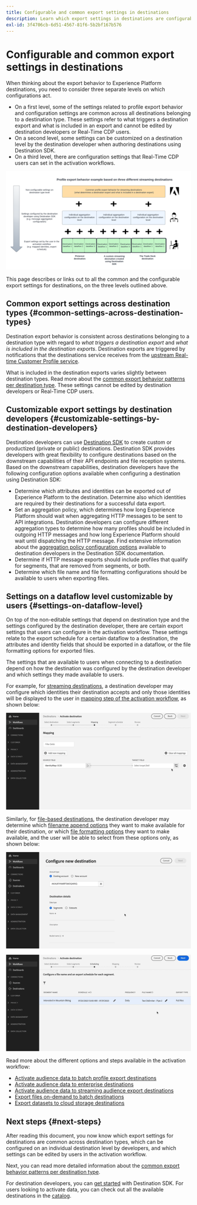 ```yaml
---
title: Configurable and common export settings in destinations
description: Learn which export settings in destinations are configurable on a destination level and which are fixed and cannot be edited.
exl-id: 3f4706cb-6d51-4567-81f6-5b2bf167b576
---
```

# Configurable and common export settings in destinations

When thinking about the export behavior to Experience Platform destinations, you need to consider three separate levels on which configurations act.

* On a first level, some of the settings related to profile export behavior and configuration settings are common across all destinations belonging to a destination type. These settings refer to what triggers a destination export and what is included in an export and cannot be edited by destination developers or Real-Time CDP users.
* On a second level, some settings can be customized on a destination level by the destination developer when authoring destinations using Destination SDK. 
* On a third level, there are configuration settings that Real-Time CDP users can set in the activation workflows.

![Diagram showing the interplay between common and configurable export settings for destinations](/help/destinations/assets/how-destinations-work/profile-export-behavior-diagram.png)

This page describes or links out to all the common and the configurable export settings for destinations, on the three levels outlined above.

## Common export settings across destination types {#common-settings-across-destination-types}

Destination export behavior is consistent across destinations belonging to a destination type with regard to *what triggers a destination export* and *what is included in the destination exports*. Destination exports are triggered by notifications that the destinations service receives from the [upstream Real-time Customer Profile service](https://experienceleague.adobe.com/docs/blueprints-learn/architecture/architecture-overview/platform-applications.html#adobe-experience-platform-%26-applications-detailed-architecture-diagram). 

What is included in the destination exports varies slightly between destination types. Read more about the [common export behavior patterns per destination type](/help/destinations/how-destinations-work/profile-export-behavior.md). These settings cannot be edited by destination developers or Real-Time CDP users.

## Customizable export settings by destination developers {#customizable-settings-by-destination-developers}

Destination developers can use [Destination SDK](/help/destinations/destination-sdk/overview.md) to create custom or productized (private or public) destinations. Destination SDK provides developers with great flexibility to configure destinations based on the downstream capabilities of their API endpoints and file reception systems. Based on the downstream capabilities, destination developers have the following configuration options available when configuring a destination using Destination SDK:

* Determine which attributes and identities can be exported out of Experience Platform to the destination. Determine also which identities are required by their destinations for a successful data export.
* Set an aggregation policy, which determines how long Experience Platform should wait when aggregating HTTP messages to be sent to API integrations. Destination developers can configure different aggregation types to determine how many profiles should be included in outgoing HTTP messages and how long Experience Platform should wait until dispatching the HTTP message. Find extensive information about the [aggregation policy configuration options](../destination-sdk/functionality/destination-configuration/aggregation-policy.md) available to destination developers in the Destination SDK documentation.
* Determine if HTTP message exports should include profiles that qualify for segments, that are removed from segments, or both.
* Determine which file name and file formatting configurations should be available to users when exporting files.

## Settings on a dataflow level customizable by users {#settings-on-dataflow-level}

On top of the non-editable settings that depend on destination type and the settings configured by the destination developer, there are certain export settings that users can configure in the activation workflow. These settings relate to the export schedule for a certain dataflow to a destination, the attributes and identity fields that should be exported in a dataflow, or the file formatting options for exported files.

The settings that are available to users when connecting to a destination depend on how the destination was configured by the destination developer and which settings they made available to users.

For example, for [streaming destinations](/help/destinations/destination-types.md#streaming-destinations), a destination developer may configure which identities their destination accepts and only those identities will be displayed to the user in [mapping step of the activation workflow](/help/destinations/ui/activate-segment-streaming-destinations.md#mapping), as shown below:

![Screen recording of the identity selection for target field in the mapping step of the activation workflow. ](/help/destinations/assets/how-destinations-work/identity-mapping-example.gif)

Similarly, for [file-based destinations](/help/destinations/destination-types.md#file-based), the destination developer may determine which [filename append options](/help/destinations/ui/activate-batch-profile-destinations.md#file-names) they want to make available for their destination, or which [file formatting options](/help/destinations/destination-sdk/guides/batch/configure-file-formatting-options.md) they want to make available, and the user will be able to select from these options only, as shown below:

![Screen recording of the file formatting option when connecting to a file-based destination.](/help/destinations/assets/how-destinations-work/file-formatting-options.gif)

![Screen recording of the filename append option in the scheduling step of the activation workflow. ](/help/destinations/assets/how-destinations-work/filename-append-options.gif)

Read more about the different options and steps available in the activation workflow:

* [Activate audience data to batch profile export destinations](/help/destinations/ui/activate-batch-profile-destinations.md)
* [Activate audience data to enterprise destinations](/help/destinations/ui/activate-streaming-profile-destinations.md)
* [Activate audience data to streaming audience export destinations](/help/destinations/ui/activate-segment-streaming-destinations.md)
* [Export files on-demand to batch destinations](/help/destinations/ui/export-file-now.md)
* [Export datasets to cloud storage destinations](/help/destinations/ui/export-datasets.md)

## Next steps {#next-steps}

After reading this document, you now know which export settings for destinations are common across destination types, which can be configured on an individual destination level by developers, and which settings can be edited by users in the activation workflow. 

Next, you can read more detailed information about the [common export behavior patterns per destination type](/help/destinations/how-destinations-work/profile-export-behavior.md).

For destination developers, you can [get started](/help/destinations/destination-sdk/getting-started.md) with Destination SDK. For users looking to activate data, you can check out all the available destinations in the [catalog](/help/destinations/catalog/overview.md).
